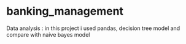 # banking_management
Data analysis : in this project i used pandas, decision tree model and compare with naive bayes model
